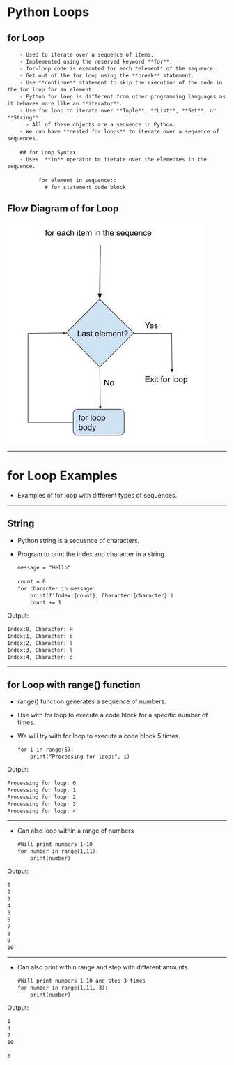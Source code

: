# Python Loops

## for Loop

        - Used to iterate over a sequence of items.
        - Implemented using the reserved keyword **for**.
        - for-loop code is executed for each *element* of the sequence.
        - Get out of the for loop using the **break** statement.
        - Use **continue** statement to skip the execution of the code in the for loop for an element.
        - Python for loop is different from other programming languages as it behaves more like an **iterator**.
        - Use for loop to iterate over **Tuple**, **List**, **Set**, or **String**.
          - All of these objects are a sequence in Python.
        - We can have **nested for loops** to iterate over a sequence of sequences. 

        ## for Loop Syntax
        - Uses  **in** operator to iterate over the elementes in the sequence.

              for element in sequence::
                # for statement code block
  
## Flow Diagram of for Loop
![](https://github.com/JeffLoboz/100DaysOfPython/blob/main/images/for-loop-flow-diagram.jpg)



----------------------------------------------------------------------------------------------------------------















# for Loop Examples
- Examples of for loop with different types of sequences.

----------------------------------------------------------------------------------------------------------------

## String
- Python string is a sequence of characters. 
- Program to print the index and character in a string.

      message = "Hello"

      count = 0
      for character in message:
          print(f'Index:{count}, Character:{character}')
          count += 1
    
Output: 

    Index:0, Character: H
    Index:1, Character: e
    Index:2, Character: l
    Index:3, Character: l
    Index:4, Character: o

----------------------------------------------------------------------------------------------------------------

## for Loop with range() function
- range() function generates a sequence of numbers.
- Use with for loop to execute a code block for a specific number of times.
- We will try with for loop to execute a code block 5 times. 

      for i in range(5):
          print("Processing for loop:", i)

Output:

    Processing for loop: 0
    Processing for loop: 1
    Processing for loop: 2
    Processing for loop: 3
    Processing for loop: 4

----------------------------------------------------------------------------------------------------------------

- Can also loop within a range of numbers

      #Will print numbers 1-10
      for number in range(1,11):
          print(number)

Output:

    1
    2
    3
    4
    5
    6
    7
    8
    9
    10

----------------------------------------------------------------------------------------------------------------

- Can also print within range and step with different amounts

      #Will print numbers 1-10 and step 3 times
      for number in range(1,11, 3):
          print(number)
    
Output:

    1
    4
    7
    10
a
